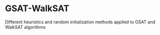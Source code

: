 # GSAT-WalkSAT
Different heuristics and random initialization methods applied to GSAT and WalkSAT algorithms
